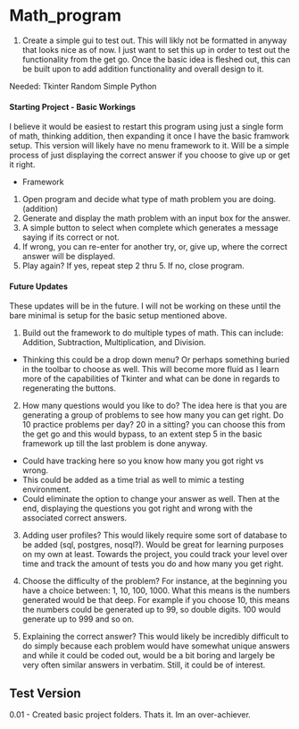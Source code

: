 # Math_program
1. Create a simple gui to test out. This will likly not be formatted in anyway that looks nice as of now. I just want to set this up in order to test out the functionality from the get go. Once the basic idea is fleshed out, this can be built upon to add addition functionality and overall design to it. 

Needed:
Tkinter
Random
Simple Python

#### Starting Project - Basic Workings
I believe it would be easiest to restart this program using just a single form of math, thinking addition, then expanding it once I have the basic framwork setup. This version will likely have no menu framework to it. Will be a simple process of just displaying the correct answer if you choose to give up or get it right. 

- Framework
1. Open program and decide what type of math problem you are doing. (addition)
2. Generate and display the math problem with an input box for the answer.
3. A simple button to select when complete which generates a message saying if its correct or not.
4. If wrong, you can re-enter for another try, or, give up, where the correct answer will be displayed.
5. Play again? If yes, repeat step 2 thru 5. If no, close program. 

#### Future Updates
These updates will be in the future. I will not be working on these until the bare minimal is setup for the basic setup mentioned above.
1. Build out the framework to do multiple types of math. This can include: Addition, Subtraction, Multiplication, and Division.
- Thinking this could be a drop down menu? Or perhaps something buried in the toolbar to choose as well. This will become more fluid as I learn more of the capabilities of Tkinter and what can be done in regards to regenerating the buttons.

2. How many questions would you like to do? The idea here is that you are generating a group of problems to see how many you can get right. Do 10 practice problems per day? 20 in a sitting? you can choose this from the get go and this would bypass, to an extent step 5 in the basic framework up till the last problem is done anyway. 
- Could have tracking here so you know how many you got right vs wrong.
- This could be added as a time trial as well to mimic a testing environment.
- Could eliminate the option to change your answer as well. Then at the end, displaying the questions you got right and wrong with the associated correct answers.

3. Adding user profiles? This would likely require some sort of database to be added (sql, postgres, nosql?). Would be great for learning purposes on my own at least. Towards the project, you could track your level over time and track the amount of tests you do and how many you get right.

4. Choose the difficulty of the problem? For instance, at the beginning you have a choice between: 1, 10, 100, 1000. What this means is the numbers generated would be that deep. For example if you choose 10, this means the numbers could be generated up to 99, so double digits. 100 would generate up to 999 and so on.

5. Explaining the correct answer? This would likely be incredibly difficult to do simply because each problem would have somewhat unique answers and while it could be coded out, would be a bit boring and largely be very often similar answers in verbatim. Still, it could be of interest.



Test Version
------------
0.01 - Created basic project folders. Thats it. Im an over-achiever.

